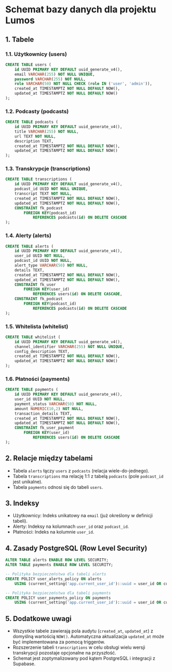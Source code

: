 # Schemat bazy danych dla projektu Lumos

## 1. Tabele

### 1.1. Użytkownicy (users)
```sql
CREATE TABLE users (
    id UUID PRIMARY KEY DEFAULT uuid_generate_v4(),
    email VARCHAR(255) NOT NULL UNIQUE,
    password VARCHAR(255) NOT NULL,
    role VARCHAR(50) NOT NULL CHECK (role IN ('user', 'admin')),
    created_at TIMESTAMPTZ NOT NULL DEFAULT NOW(),
    updated_at TIMESTAMPTZ NOT NULL DEFAULT NOW()
);
```

### 1.2. Podcasty (podcasts)
```sql
CREATE TABLE podcasts (
    id UUID PRIMARY KEY DEFAULT uuid_generate_v4(),
    title VARCHAR(255) NOT NULL,
    url TEXT NOT NULL,
    description TEXT,
    created_at TIMESTAMPTZ NOT NULL DEFAULT NOW(),
    updated_at TIMESTAMPTZ NOT NULL DEFAULT NOW()
);
```

### 1.3. Transkrypcje (transcriptions)
```sql
CREATE TABLE transcriptions (
    id UUID PRIMARY KEY DEFAULT uuid_generate_v4(),
    podcast_id UUID NOT NULL UNIQUE,
    transcript TEXT NOT NULL,
    created_at TIMESTAMPTZ NOT NULL DEFAULT NOW(),
    updated_at TIMESTAMPTZ NOT NULL DEFAULT NOW(),
    CONSTRAINT fk_podcast
        FOREIGN KEY(podcast_id) 
            REFERENCES podcasts(id) ON DELETE CASCADE
);
```

### 1.4. Alerty (alerts)
```sql
CREATE TABLE alerts (
    id UUID PRIMARY KEY DEFAULT uuid_generate_v4(),
    user_id UUID NOT NULL,
    podcast_id UUID NOT NULL,
    alert_type VARCHAR(50) NOT NULL,
    details TEXT,
    created_at TIMESTAMPTZ NOT NULL DEFAULT NOW(),
    updated_at TIMESTAMPTZ NOT NULL DEFAULT NOW(),
    CONSTRAINT fk_user
        FOREIGN KEY(user_id) 
            REFERENCES users(id) ON DELETE CASCADE,
    CONSTRAINT fk_podcast
        FOREIGN KEY(podcast_id)
            REFERENCES podcasts(id) ON DELETE CASCADE
);
```

### 1.5. Whitelista (whitelist)
```sql
CREATE TABLE whitelist (
    id UUID PRIMARY KEY DEFAULT uuid_generate_v4(),
    channel_identifier VARCHAR(255) NOT NULL UNIQUE,
    config_description TEXT,
    created_at TIMESTAMPTZ NOT NULL DEFAULT NOW(),
    updated_at TIMESTAMPTZ NOT NULL DEFAULT NOW()
);
```

### 1.6. Płatności (payments)
```sql
CREATE TABLE payments (
    id UUID PRIMARY KEY DEFAULT uuid_generate_v4(),
    user_id UUID NOT NULL,
    payment_status VARCHAR(50) NOT NULL,
    amount NUMERIC(10,2) NOT NULL,
    transaction_details TEXT,
    created_at TIMESTAMPTZ NOT NULL DEFAULT NOW(),
    updated_at TIMESTAMPTZ NOT NULL DEFAULT NOW(),
    CONSTRAINT fk_user_payment
        FOREIGN KEY(user_id) 
            REFERENCES users(id) ON DELETE CASCADE
);
```

## 2. Relacje między tabelami

- Tabela `alerts` łączy `users` z `podcasts` (relacja wiele-do-jednego).
- Tabela `transcriptions` ma relację 1:1 z tabelą `podcasts` (pole `podcast_id` jest unikalne).
- Tabela `payments` odnosi się do tabeli `users`.

## 3. Indeksy

- Użytkownicy: Indeks unikatowy na `email` (już określony w definicji tabeli).
- Alerty: Indeksy na kolumnach `user_id` oraz `podcast_id`.
- Płatności: Indeks na kolumnie `user_id`.

## 4. Zasady PostgreSQL (Row Level Security)

```sql
ALTER TABLE alerts ENABLE ROW LEVEL SECURITY;
ALTER TABLE payments ENABLE ROW LEVEL SECURITY;

-- Polityka bezpieczeństwa dla tabeli alerts
CREATE POLICY user_alerts_policy ON alerts
    USING (current_setting('app.current_user_id')::uuid = user_id OR current_setting('app.current_user_role') = 'admin');

-- Polityka bezpieczeństwa dla tabeli payments
CREATE POLICY user_payments_policy ON payments
    USING (current_setting('app.current_user_id')::uuid = user_id OR current_setting('app.current_user_role') = 'admin');
```

## 5. Dodatkowe uwagi

- Wszystkie tabele zawierają pola audytu (`created_at`, `updated_at`) z domyślną wartością `NOW()`. Automatyczna aktualizacja `updated_at` może być implementowana za pomocą triggerów.
- Rozszerzenie tabeli `transcriptions` w celu obsługi wielu wersji transkrypcji pozostaje opcjonalne na przyszłość.
- Schemat jest zoptymalizowany pod kątem PostgreSQL i integracji z Supabase.
